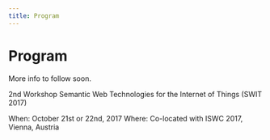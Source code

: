 ```yaml
---
title: Program
---
```

# Program
More info to follow soon.

2nd Workshop Semantic Web Technologies for the Internet of Things (SWIT 2017)

When: October 21st or 22nd, 2017
Where: Co-located with ISWC 2017, Vienna, Austria



